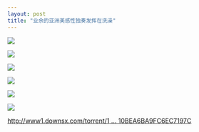 ```yaml
---
layout: post
title: "业余的亚洲美感性独奏发挥在洗澡"
---
```

![](http://p.usxpic.com/btimg/upload/image/20180614/61406100793.jpg)

![](http://p.usxpic.com/btimg/upload/image/20180614/61406100794.jpg)

![](http://p.usxpic.com/btimg/upload/image/20180614/61406100795.jpg)

![](http://p.usxpic.com/btimg/upload/image/20180614/61406100796.jpg)

![](http://p.usxpic.com/btimg/upload/image/20180614/61406100797.jpg)

![](http://p.usxpic.com/btimg/upload/image/20180614/61406100798.jpg)

[http://www1.downsx.com/torrent/1 ... 10BEA6BA9FC6EC7197C](http://www1.downsx.com/torrent/182AC3C14D0CFDC4C971F10BEA6BA9FC6EC7197C)

